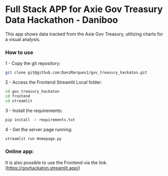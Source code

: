 # Full Stack APP for Axie Gov Treasury Data Hackathon - Daniboo

This app shows data tracked from the Axie Gov Treasury, utilizing charts for a visual analysis.

### How to use

1 - Copy the git repository:
```bash
git clone git@github.com:DaniMarques1/gov_treasury_hackaton.git
```

2 - Access the Frontend Streamlit Local folder:
```bash
cd gov_treasury_hackaton
cd frontend
cd streamlit
```

3 - Install the requirements:
```bash
pip install -r requirements.txt
```

4 - Get the server page running:
```bash
streamlit run Homepage.py
```

### Online app:

It is also possible to use the Frontend via the link.
(https://govhackaton.streamlit.app/)
